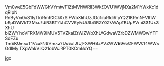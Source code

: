 Vm0weE5GbFdWWGhVYmtwT1ZtMVNWRll3WkZOVU1WVjNXa2M1YWxKc1dqRlpN
RnByVm0xS1IyTkliRmRXCk0xSlFWbXhhUzJOc1duRldiRlpYQ21KRmNFVlhW
bEpDWlVkT2MxcEdiR3BTYkhCVVEyMUtSbGRZY0ZkWApTRUpFVmtSS1UxSXhU
blZWYlhoVFRXMW9iMUV5TVZkalZrWlZWbXhLVGdwaVZrbDZWMWQwYTFSdFZu
TmEKUmxaT1VsaFNSVmxzYUc5alJtUjFXWHBzVVZWWE9VeGFWV014WWxGdlMy
TXpWakVLQ21obWJRPT0KCmNoYQ==

jgx